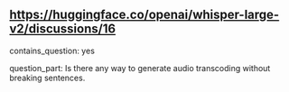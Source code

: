 ## https://huggingface.co/openai/whisper-large-v2/discussions/16

contains_question: yes

question_part: Is there any way to generate audio transcoding without breaking sentences.